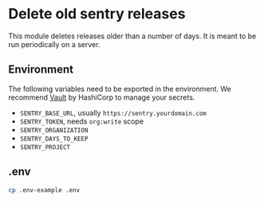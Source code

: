 # Delete old sentry releases

This module deletes releases older than a number of days. It is meant to be run periodically on a server.

## Environment

The following variables need to be exported in the environment. We recommend [Vault](https://www.vaultproject.io/) by HashiCorp to manage your secrets.

* `SENTRY_BASE_URL`, usually `https://sentry.yourdomain.com`
* `SENTRY_TOKEN`, needs `org:write` scope
* `SENTRY_ORGANIZATION`
* `SENTRY_DAYS_TO_KEEP`
* `SENTRY_PROJECT`

## .env
``` bash
cp .env-example .env
```